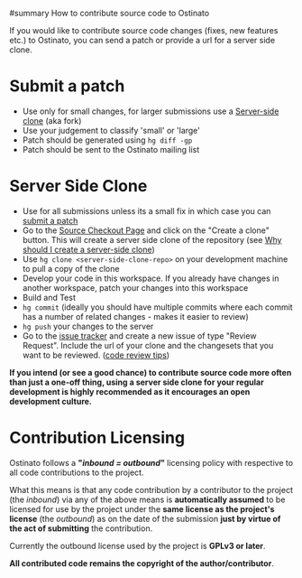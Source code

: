 ﻿#summary How to contribute source code to Ostinato

If you would like to contribute source code changes (fixes, new features etc.) to Ostinato, you can send a patch or provide a url for a server side clone.

# Submit a patch #
  * Use only for small changes, for larger submissions use a [Server-side clone](#Server_Side_Clone.md) (aka fork)
  * Use your judgement to classify 'small' or 'large'
  * Patch should be generated using `hg diff -gp`
  * Patch should be sent to the Ostinato mailing list

# Server Side Clone #
  * Use for all submissions unless its a small fix in which case you can [submit a patch](#Submit_a_patch.md)
  * Go to the [Source Checkout Page](http://code.google.com/p/ostinato/source/checkout) and click on the "Create a clone" button. This will create a server side clone of the repository (see [Why should I create a server-side clone](https://code.google.com/p/support/wiki/MercurialFAQ#Why_should_I_create_a_server-side_clone?))
  * Use `hg clone <server-side-clone-repo>` on your development machine to pull a copy of the clone
  * Develop your code in this workspace. If you already have changes in another workspace, patch your changes into this workspace
  * Build and Test
  * `hg commit` (ideally you should have multiple commits where each commit has a number of related changes - makes it easier to review)
  * `hg push` your changes to the server
  * Go to the [issue tracker](http://code.google.com/p/ostinato/issues/list) and create a new issue of type "Review Request". Include the url of your clone and the changesets that you want to be reviewed. ([code review tips](https://code.google.com/p/support/wiki/CodeReviews))

**If you intend (or see a good chance) to contribute source code more often than just a one-off thing, using a server side clone for your regular development is highly recommended as it encourages an open development culture.**

# Contribution Licensing #
Ostinato follows a **"_inbound = outbound_"** licensing policy with respective to all code contributions to the project.

What this means is that any code contribution by a contributor to the project (the _inbound_) via any of the above means is **automatically assumed** to be licensed for use by the project under the **same license as the project's license** (the _outbound_) as on the date of the submission **just by virtue of the act of submitting** the contribution.

Currently the outbound license used by the project is **GPLv3 or later**.

**All contributed code remains the copyright of the author/contributor**.